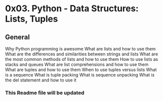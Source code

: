 <h1>0x03. Python - Data Structures: Lists, Tuples</h1>

<h2>General</h2>
Why Python programming is awesome
What are lists and how to use them
What are the differences and similarities between strings and lists
What are the most common methods of lists and how to use them
How to use lists as stacks and queues
What are list comprehensions and how to use them
What are tuples and how to use them
When to use tuples versus lists
What is a sequence
What is tuple packing
What is sequence unpacking
What is the del statement and how to use it

<h3>This Readme file will be updated</h3>
